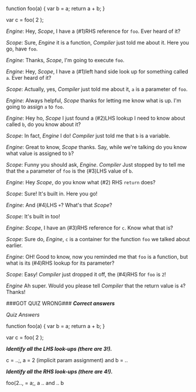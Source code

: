function foo(a) {
    var b = a;
    return a + b;
}

var c = foo( 2 );


*Engine*: Hey, *Scope*, I have a (#1)RHS reference for `foo`. Ever heard of it?


*Scope*: Sure, *Engine* it is a function, *Compiler* just told me about it. Here you go, have `foo`.


*Engine*: Thanks, *Scope*, I'm going to execute `foo`.


*Engine*: Hey, *Scope*, I have a (#1)left hand side look up for something called `a`. Ever heard of it?


*Scope*: Actually, yes, *Compiler* just told me about it, `a` is a parameter of `foo`.


*Engine*: Always helpful, *Scope* thanks for letting me know what is up. I'm going to assign `a` to `foo`.


*Engine*: Hey ho, *Scope* I just found a (#2)LHS lookup I need to know about called `b`, do you know about it?


*Scope*: In fact, *Engine* I do! *Compiler* just told me that `b` is a variable.


*Engine*: Great to know, *Scope* thanks. Say, while we're talking do you know what value is assigned to `b`?


*Scope*: Funny you should ask, *Engine*. *Compiler* Just stopped by to tell me that the `a` parameter of `foo` is the (#3)LHS value of `b`.

*Engine*: Hey *Scope*, do you know what (#2) RHS `return` does? 

*Scope*: Sure! It's built in. Here you go!

*Engine*: And (#4)LHS `+`? What's that *Scope*?

*Scope*: It's built in too!

*Engine*: *Scope*, I have an (#3)RHS reference for `c`. Know what that is?

*Scope*: Sure do, *Engine*, `c` is a container for the function `foo` we talked about earlier.

*Engine*: OH! Good to know, now you reminded me that `foo` is a function, but what is its (#4)RHS lookup for its parameter?

*Scope*: Easy! *Compiler* just dropped it off, the (#4)RHS for `foo` is `2`!

*Engine* Ah super. Would you please tell *Compiler* that the return value is `4`? Thanks!


###GOT QUIZ WRONG###
***Correct answers***

_Quiz Answers_

function foo(a) {
    var b = a;
    return a + b;
}

var c = foo( 2 ); 

***Identify all the LHS look-ups (there are 3!).***
 
c = ..;, a = 2 (implicit param assignment) and b = .. 

***Identify all the RHS look-ups (there are 4!).***
 
foo(2.., = a;, a .. and .. b

